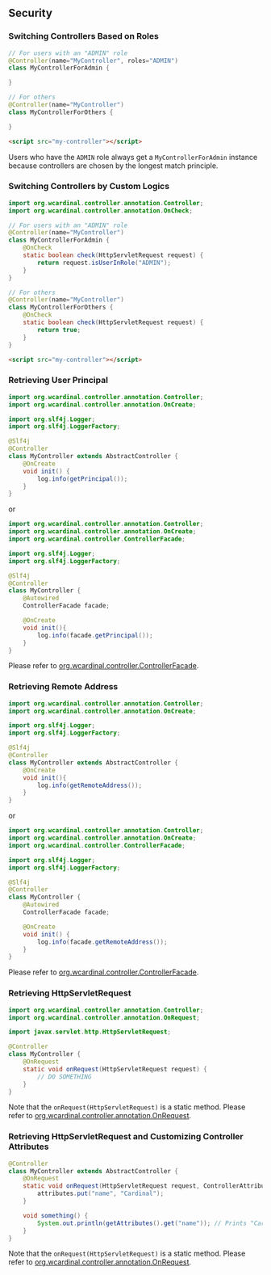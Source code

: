 ## Security

### Switching Controllers Based on Roles

```java
// For users with an "ADMIN" role
@Controller(name="MyController", roles="ADMIN")
class MyControllerForAdmin {

}

// For others
@Controller(name="MyController")
class MyControllerForOthers {

}
```

```html
<script src="my-controller"></script>
```

Users who have the `ADMIN` role always get a `MyControllerForAdmin` instance
because controllers are chosen by the longest match principle.

### Switching Controllers by Custom Logics

```java
import org.wcardinal.controller.annotation.Controller;
import org.wcardinal.controller.annotation.OnCheck;

// For users with an "ADMIN" role
@Controller(name="MyController")
class MyControllerForAdmin {
	@OnCheck
	static boolean check(HttpServletRequest request) {
		return request.isUserInRole("ADMIN");
	}
}

// For others
@Controller(name="MyController")
class MyControllerForOthers {
	@OnCheck
	static boolean check(HttpServletRequest request) {
		return true;
	}
}
```

```html
<script src="my-controller"></script>
```

### Retrieving User Principal

```java
import org.wcardinal.controller.annotation.Controller;
import org.wcardinal.controller.annotation.OnCreate;

import org.slf4j.Logger;
import org.slf4j.LoggerFactory;

@Slf4j
@Controller
class MyController extends AbstractController {
	@OnCreate
	void init() {
		log.info(getPrincipal());
	}
}
```

or

```java
import org.wcardinal.controller.annotation.Controller;
import org.wcardinal.controller.annotation.OnCreate;
import org.wcardinal.controller.ControllerFacade;

import org.slf4j.Logger;
import org.slf4j.LoggerFactory;

@Slf4j
@Controller
class MyController {
	@Autowired
	ControllerFacade facade;

	@OnCreate
	void init(){
		log.info(facade.getPrincipal());
	}
}
```

Please refer to [org.wcardinal.controller.ControllerFacade](../api/java/org/wcardinal/controller/ControllerFacade.html).

### Retrieving Remote Address

```java
import org.wcardinal.controller.annotation.Controller;
import org.wcardinal.controller.annotation.OnCreate;

import org.slf4j.Logger;
import org.slf4j.LoggerFactory;

@Slf4j
@Controller
class MyController extends AbstractController {
	@OnCreate
	void init(){
		log.info(getRemoteAddress());
	}
}
```

or

```java
import org.wcardinal.controller.annotation.Controller;
import org.wcardinal.controller.annotation.OnCreate;
import org.wcardinal.controller.ControllerFacade;

import org.slf4j.Logger;
import org.slf4j.LoggerFactory;

@Slf4j
@Controller
class MyController {
	@Autowired
	ControllerFacade facade;

	@OnCreate
	void init() {
		log.info(facade.getRemoteAddress());
	}
}
```

Please refer to [org.wcardinal.controller.ControllerFacade](../api/java/org/wcardinal/controller/ControllerFacade.html).

### Retrieving HttpServletRequest

```java
import org.wcardinal.controller.annotation.Controller;
import org.wcardinal.controller.annotation.OnRequest;

import javax.servlet.http.HttpServletRequest;

@Controller
class MyController {
	@OnRequest
	static void onRequest(HttpServletRequest request) {
		// DO SOMETHING
	}
}
```

Note that the `onRequest(HttpServletRequest)` is a static method.
Please refer to [org.wcardinal.controller.annotation.OnRequest](../api/java/org/wcardinal/controller/annotation/OnRequest.html).

### Retrieving HttpServletRequest and Customizing Controller Attributes

```java
@Controller
class MyController extends AbstractController {
	@OnRequest
	static void onRequest(HttpServletRequest request, ControllerAttributes attributes) {
		attributes.put("name", "Cardinal");
	}

	void something() {
		System.out.println(getAttributes().get("name")); // Prints "Cardinal"
	}
}
```

Note that the `onRequest(HttpServletRequest)` is a static method.
Please refer to [org.wcardinal.controller.annotation.OnRequest](../api/java/org/wcardinal/controller/annotation/OnRequest.html).
